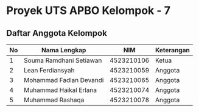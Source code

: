 # Proyek UTS APBO Kelompok - 7

## Daftar Anggota Kelompok

| No | Nama Lengkap                 | NIM         | Keterangan |
|----|------------------------------|-------------|------------|
| 1  | Souma Ramdhani Setiawan       | 4523210106  |    Ketua        |
| 2  | Lean Ferdiansyah             | 4523210059  |      Anggota      |
| 3  | Mohammad Fadlan Devandi      | 4523210065  |      Anggota      |
| 4  | Muhammad Haikal Erlana      | 4523210074  |    Anggota    |
| 5  | Muhammad Rashaqa             | 4523210078  |     Anggota       |
